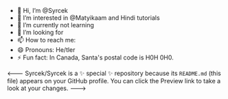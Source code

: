 - 👋 Hi, I’m @Syrcek
- 👀 I’m interested in @Matyikaam and Hindi tutorials
- 🌱 I’m currently not learning 
- 💞️ I’m looking for
- 📫 How to reach me: 
- 😄 Pronouns: He/tler
- ⚡ Fun fact: In Canada, Santa's postal code is H0H 0H0.

  
<---
Syrcek/Syrcek is a ✨ special ✨ repository because its `README.md` (this file) appears on your GitHub profile.
You can click the Preview link to take a look at your changes.
--->
